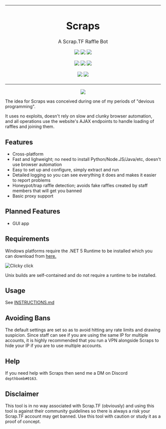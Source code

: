 <p align="center">
	<table>
		<tbody>
			<td align="center">
				<h1>Scraps</h1>
				<p>A Scrap.TF Raffle Bot</p>
				<p>
					<a href="https://github.com/depthbomb/Scraps/commits"><img src="https://img.shields.io/github/last-commit/depthbomb/Scraps.svg?label=Updated&logo=github&style=flat-square&cacheSeconds=300"></a>
					<a href="https://github.com/depthbomb/Scraps/releases"><img src="https://img.shields.io/github/downloads/depthbomb/Scraps/total.svg?label=Downloads&logo=github&style=flat-square&cacheSeconds=300"></a>
					<a href="https://github.com/depthbomb/Scraps/blob/main/LICENSE"><img src="https://img.shields.io/github/license/depthbomb/Scraps.svg?label=License&logo=apache&style=flat-square&cacheSeconds=300"></a>
				</p>
				<p>
					<a href="https://github.com/depthbomb/Scraps/releases/latest"><img src="https://img.shields.io/github/release/depthbomb/Scraps.svg?label=Stable&logo=github&style=flat-square&cacheSeconds=300"></a>
					<a href="https://github.com/depthbomb/Scraps/releases/latest"><img src="https://img.shields.io/github/release-date/depthbomb/Scraps.svg?label=Released&logo=github&style=flat-square&cacheSeconds=300"></a>
					<a href="https://github.com/depthbomb/Scraps/releases/latest"><img src="https://img.shields.io/github/downloads/depthbomb/Scraps/latest/total.svg?label=Downloads&logo=github&style=flat-square&cacheSeconds=300"></a>
				</p>
				<p>
					<a href="https://patreon.com/depthbomb"><img src="https://img.shields.io/badge/Become%20a-Patron-F96854.svg?logo=patreon&style=flat-square&cacheSeconds=300"></a>
					<a href="https://steamcommunity.com/tradeoffer/new/?partner=66133073&token=cFIlCTRq"><img src="https://img.shields.io/badge/Donate%20Items%20via-Steam-111111.svg?logo=steam&style=flat-square&cacheSeconds=300"></a>
				</p>
				<img width="2000" height="0">
			</td>
		</tbody>
	</table>
</p>

<p align="center">
	<img src="https://i.imgur.com/zFZq9hk.png">
</p>

The idea for Scraps was conceived during one of my periods of "devious programming".

It uses no exploits, doesn't rely on slow and clunky browser automation, and all operations use the website's AJAX endpoints to handle loading of raffles and joining them.

## Features

- Cross-platform
- Fast and lighweight; no need to install Python/Node.JS/Java/etc, doesn't use browser automation
- Easy to set up and configure, simply extract and run
- Detailed logging so you can see everything it does and makes it easier to report problems
- Honeypot/trap raffle detection; avoids fake raffles created by staff members that will get you banned
- Basic proxy support

## Planned Features

- GUI app

## Requirements

Windows platforms require the .NET 5 Runtime to be installed which you can download from [here.](https://dotnet.microsoft.com/download/dotnet/5.0)

![Clicky click](https://i.imgur.com/yDF2FpF.png)

Unix builds are self-contained and do not require a runtime to be installed.

## Usage

See [INSTRUCTIONS.md](https://github.com/depthbomb/Scraps/blob/master/INSTRUCTIONS.md)

## Avoiding Bans

The default settings are set so as to avoid hitting any rate limits and drawing suspicion. Since staff can see if you are using the same IP for multiple accounts, it is highly recommended that you run a VPN alongside Scraps to hide your IP if you are to use multiple accounts.

## Help

If you need help with Scraps then send me a DM on Discord `depthbomb#0163`.

## Disclaimer

This tool is in no way associated with Scrap.TF (obviously) and using this tool is against their community guidelines so there is always a risk your Scrap.TF account may get banned. Use this tool with caution or study it as a proof of concept.